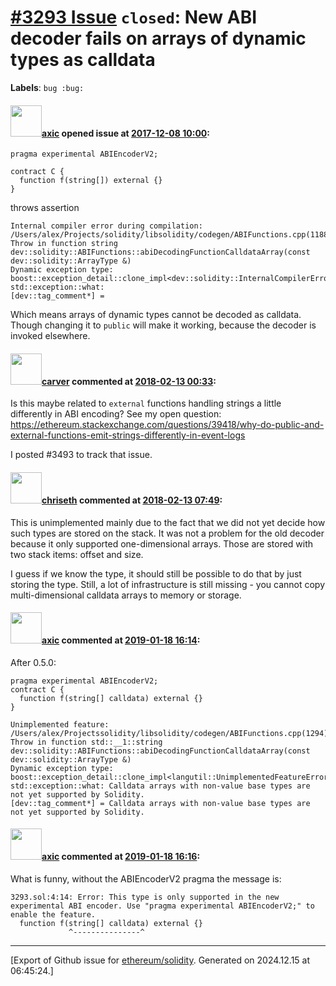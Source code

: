 # [\#3293 Issue](https://github.com/ethereum/solidity/issues/3293) `closed`: New ABI decoder fails on arrays of dynamic types as calldata
**Labels**: `bug :bug:`


#### <img src="https://avatars.githubusercontent.com/u/20340?v=4" width="50">[axic](https://github.com/axic) opened issue at [2017-12-08 10:00](https://github.com/ethereum/solidity/issues/3293):

```
pragma experimental ABIEncoderV2;

contract C {
  function f(string[]) external {}    
}
```

throws assertion

```
Internal compiler error during compilation:
/Users/alex/Projects/solidity/libsolidity/codegen/ABIFunctions.cpp(1188): Throw in function string dev::solidity::ABIFunctions::abiDecodingFunctionCalldataArray(const dev::solidity::ArrayType &)
Dynamic exception type: boost::exception_detail::clone_impl<dev::solidity::InternalCompilerError>
std::exception::what: 
[dev::tag_comment*] = 
```

Which means arrays of dynamic types cannot be decoded as calldata. Though changing it to `public` will make it working, because the decoder is invoked elsewhere.

#### <img src="https://avatars.githubusercontent.com/u/205327?u=6c8645ada414001e18855a942d1fc9754aa1fecf&v=4" width="50">[carver](https://github.com/carver) commented at [2018-02-13 00:33](https://github.com/ethereum/solidity/issues/3293#issuecomment-365110921):

Is this maybe related to `external` functions handling strings a little differently in ABI encoding? See my open question: https://ethereum.stackexchange.com/questions/39418/why-do-public-and-external-functions-emit-strings-differently-in-event-logs

I posted #3493 to track that issue.

#### <img src="https://avatars.githubusercontent.com/u/9073706?v=4" width="50">[chriseth](https://github.com/chriseth) commented at [2018-02-13 07:49](https://github.com/ethereum/solidity/issues/3293#issuecomment-365177807):

This is unimplemented mainly due to the fact that we did not yet decide how such types are stored on the stack. It was not a problem for the old decoder because it only supported one-dimensional arrays. Those are stored with two stack items: offset and size.

I guess if we know the type, it should still be possible to do that by just storing the type. Still, a lot of infrastructure is still missing - you cannot copy multi-dimensional calldata arrays to memory or storage.

#### <img src="https://avatars.githubusercontent.com/u/20340?v=4" width="50">[axic](https://github.com/axic) commented at [2019-01-18 16:14](https://github.com/ethereum/solidity/issues/3293#issuecomment-455600638):

After 0.5.0:
```
pragma experimental ABIEncoderV2;
contract C {
  function f(string[] calldata) external {}    
}
```

```
Unimplemented feature:
/Users/alex/Projectssolidity/libsolidity/codegen/ABIFunctions.cpp(1294): Throw in function std::__1::string dev::solidity::ABIFunctions::abiDecodingFunctionCalldataArray(const dev::solidity::ArrayType &)
Dynamic exception type: boost::exception_detail::clone_impl<langutil::UnimplementedFeatureError>
std::exception::what: Calldata arrays with non-value base types are not yet supported by Solidity.
[dev::tag_comment*] = Calldata arrays with non-value base types are not yet supported by Solidity.
```

#### <img src="https://avatars.githubusercontent.com/u/20340?v=4" width="50">[axic](https://github.com/axic) commented at [2019-01-18 16:16](https://github.com/ethereum/solidity/issues/3293#issuecomment-455601250):

What is funny, without the ABIEncoderV2 pragma the message is:
```
3293.sol:4:14: Error: This type is only supported in the new experimental ABI encoder. Use "pragma experimental ABIEncoderV2;" to enable the feature.
  function f(string[] calldata) external {}    
             ^---------------^
```


-------------------------------------------------------------------------------



[Export of Github issue for [ethereum/solidity](https://github.com/ethereum/solidity). Generated on 2024.12.15 at 06:45:24.]
